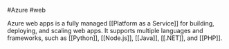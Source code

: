 #Azure #web

Azure web apps is a fully managed [[Platform as a Service]] for building, deploying, and scaling web apps. It supports multiple languages and frameworks, such as [[Python]], [[Node.js]], [[Java]], [[.NET]], and [[PHP]].